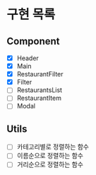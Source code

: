 # 구현 목록

## Component

- [x] Header
- [x] Main
- [x] RestaurantFilter
- [x] Filter
- [ ] RestaurantsList
- [ ] RestaurantItem
- [ ] Modal

## Utils

- [ ] 카테고리별로 정렬하는 함수
- [ ] 이름순으로 정렬하는 함수
- [ ] 거리순으로 정렬하는 함수
